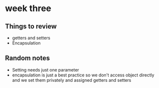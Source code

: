 # week three

## Things to review 
- getters and setters 
- Encapsulation 

## Random notes
- Setting needs just one parameter 
- encapsulation is just a best practice so we don't access object directly 
and we set them privately and assigned getters and setters 